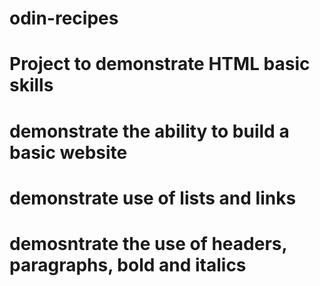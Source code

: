 # odin-recipes
# Project to demonstrate HTML basic skills
# demonstrate the ability to build a basic website
# demonstrate use of lists and links
# demosntrate the use of headers, paragraphs, bold and italics
